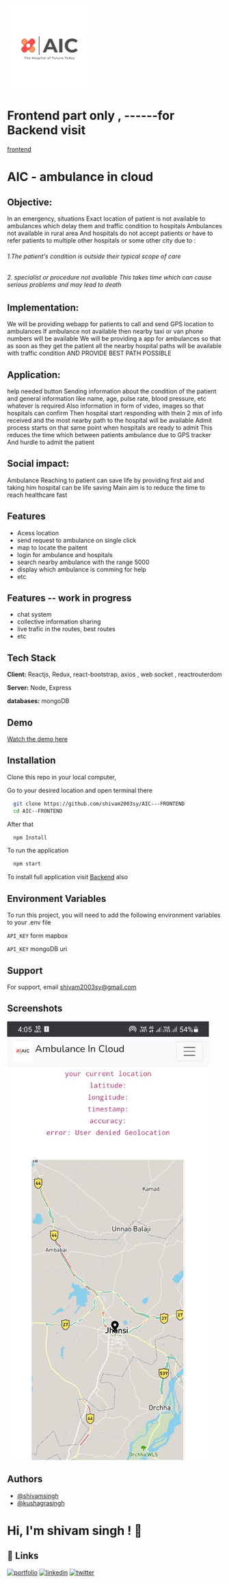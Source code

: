 
![Logo](https://github.com/shivam2003sy/AIC--backend/blob/master/images/logo.jpg)

# Frontend part only , ------for Backend visit 
[frontend](https://github.com/shivam2003sy/AIC--backend)
# AIC - ambulance in cloud

## Objective:
In an emergency, situations Exact location of patient is not available to ambulances which delay them and traffic condition to hospitals Ambulances not available in rural area
And hospitals do not accept patients or have to refer patients to multiple other hospitals or some other city due to :
######  1.The patient's condition is outside their typical scope of care 
###### 2. specialist or procedure not available This takes time which can cause serious problems and may lead to death

## Implementation: 
We will be providing webapp for patients to call and send GPS location to ambulances If ambulance not available then nearby taxi or van phone numbers will be available We will be providing a app for ambulances so that as soon as they get the patient all the nearby hospital paths will be available with traffic condition AND PROVIDE BEST PATH POSSIBLE

## Application:
help needed button  Sending information about the condition of the patient and general information like name, age, pulse rate, blood pressure, etc whatever is required Also information in form of video, images so that hospitals can confirm Then hospital start responding with thein 2 min of info received and the most nearby path to the hospital will be available Admit process starts on that same point when hospitals are ready to admit This reduces the time which between patients ambulance due to GPS tracker And hurdle to admit the patient

## Social impact:
 Ambulance Reaching to patient can save life by providing first aid and taking him hospital can be life saving Main aim is to reduce the time to reach healthcare fast
## Features

- Acess location 
- send request to ambulance on single click
- map to locate the paitent 
- login for ambulance and hospitals 
- search nearby ambulance with the range 5000
- display which ambulance is comming for help 
- etc

## Features  -- work in progress
- chat system 
- collective information sharing 
- live trafic in the routes, best routes 
-  etc

## Tech Stack

**Client:** Reactjs, Redux, react-bootstrap, axios , web socket , reactrouterdom 

**Server:** Node, Express 

**databases:** mongoDB



## Demo

[Watch the demo here](https://youtu.be/jBYK9h4cIKE)


## Installation


Clone this repo in your local computer,

Go to your desired location and open terminal there
```bash
  git clone https://github.com/shivam2003sy/AIC---FRONTEND
  cd AIC--FRONTEND
```
After that
```bash
  npm Install
```
To run the application 
```bash
  npm start
```
To install full application visit  [Backend](https://github.com/shivam2003sy/AIC---backend) also 
    
## Environment Variables

To run this project, you will need to add the following environment variables to your .env file

`API_KEY` form  mapbox 

`API_KEY` mongoDB uri




## Support

For support, email shivam2003sy@gmail.com 


## Screenshots

![App Screenshot](https://github.com/shivam2003sy/AIC--backend/blob/master/images/phone.jpeg)


## Authors
- [@shivamsingh](https://github.com/shivam2003sy)
- [@kushagrasingh](https://www.instagram.com/_kusshhagraa_/)



# Hi, I'm shivam singh ! 👋


## 🔗 Links
[![portfolio](https://img.shields.io/badge/my_portfolio-000?style=for-the-badge&logo=ko-fi&logoColor=white)](http://openlearn.me)
[![linkedin](https://img.shields.io/badge/linkedin-0A66C2?style=for-the-badge&logo=linkedin&logoColor=white)](https://www.linkedin.com/in/shivam-singh-4946b2196/)
[![twitter](https://img.shields.io/badge/twitter-1DA1F2?style=for-the-badge&logo=twitter&logoColor=white)](https://twitter.com/yadavshivam2003)


   